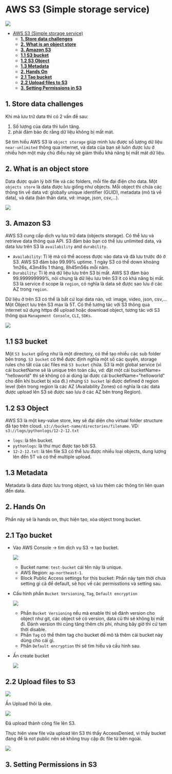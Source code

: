 # AWS S3 (Simple storage service)

![](images/amazon-s3.png)

- [AWS S3 (Simple storage service)](#aws-s3-simple-storage-service)
  - [**1. Store data challenges**](#1-store-data-challenges)
  - [**2. What is an object store**](#2-what-is-an-object-store)
  - [**3. Amazon S3**](#3-amazon-s3)
  - [**1.1 S3 bucket**](#11-s3-bucket)
  - [**1.2 S3 Object**](#12-s3-object)
  - [**1.3 Metadata**](#13-metadata)
  - [**2. Hands On**](#2-hands-on)
  - [**2.1 Tạo bucket**](#21-tạo-bucket)
  - [**2.2 Upload files to S3**](#22-upload-files-to-s3)
  - [**3. Setting Permissions in S3**](#3-setting-permissions-in-s3)

## **1. Store data challenges**

Khi mà lưu trữ data thì có 2 vấn đề sau:

1. Số lượng của data thì luôn tăng.
2. phải đảm bảo đc rằng dữ liệu không bị mất mát.

Sẽ tìm hiểu AWS S3 là `object storage` giúp mình lưu được số lượng dữ liệu `near-unlimited` thông qua internet, và data của bạn sẽ luôn được lưu ở nhiều hơn một máy chủ điều này sẽ giảm thiểu khả năng bị mất mát dữ liệu.

## **2. What is an object store**

Data được quản lý bởi file và các folders, mỗi file đại điện cho data. Một `objects store` là data được lưu giống như objects. Mỗi object thì chứa các thông tin về data vd: globally unique identifier (GUID), metadata (mô tả về data), và data (bản thân data, vd: image, json, csv,...).

![](images/8.png)

## **3. Amazon S3**

AWS S3 cung cấp dịch vụ lưu trữ data (objects storage). Có thể lưu và retrieve data thông qua API. S3 đảm bảo bạn có thể lưu unlimited data, và data lưu trên S3 là `availability` and `durability`.

- `Availability`: Tỉ lệ mà có thể access được vào data và đã lưu trước đó ở S3. AWS S3 đảm bảo 99.99% uptime. 1 ngày S3 có thể down khoảng 1m26s, 43m49s 1 tháng, 8h45m56s mỗi năm.
- `Durability`: Tỉ lệ mà dữ liệu lưu trên S3 bị mất. AWS S3 đảm bảo 99.999999999%, nói chung là dữ liệu lưu trên S3 ít có khả năng bị mất. S3 là service ở scope là `region`, có nghĩa là data sẽ được sao lưu ở các AZ trong `region`.

Dữ liệu ở trên S3 có thể là bất cứ loại data nào, vd: image, video, json, csv,... Một Object lưu trên S3 max là 5T. Có thể tương tác với S3 thông qua internet sử dụng https để upload hoặc download object, tương tác với S3 thông qua `Management Console`, `CLI`, `SDKs`.

![](images/9.png)

## **1.1 S3 bucket**

Một `S3 bucket` giống như là một directory, có thể tạo nhiều các sub folder bên trong. `S3 bucket` có thể được định nghĩa một số các quyền, storage rules cho tất của các files mà `S3 bucket` chứa. S3 là một global service (vì cái bucketName sẽ là unique trên toàn cầu, vd: đặt một cái bucketName= "helloworld" thì sẽ không có ai dùng lại được cái bucketName="helloworld" cho đến khi bucket bị xóa đi.) nhưng `S3 bucket` lại được defined ở region level (bên trong region là các AZ (Availability Zones) có nghĩa là các data được upload lên S3 sẽ được sao lưu ở các AZ bên trong Region).

## **1.2 S3 Object**

AWS S3 là một key-value store, key sẽ đại diện cho virtual folder structure đã tạo trên cloud. `s3://bucket-name/directories/filename`.
VD: `s3://logs/pythonlogs/12-2-12.txt`

- `logs`: là tên bucket.
- `pythonlogs`: là thư mục được tạo bởi S3.
- `12-2-12.txt`: là tên file
  S3 có thể lưu được nhiều loại objects, dung lượng lên đến 5T và có thể multiple upload.

## **1.3 Metadata**

Metadata là data được lưu trong object, và lưu thêm các thông tin liên quan đến data.

## **2. Hands On**

Phần này sẽ là hands on, thực hiện tạo, xóa object trong bucket.

## **2.1 Tạo bucket**

- Vào AWS Console -> tìm dịch vụ S3 -> tạo bucket.

  ![](images/2.png)

  - Bucket name: `test-bucket` cái tên này là unique.
  - AWS Region: `ap-northeast-1`.
  - Block Public Access settings for this bucket: Phần này tạm thời chưa setting gì cả để default, sẽ học về các permisstions và setting sau.

- Cấu hình phần `Bucket Versioning`, `Tag`, `Default encryption`

  ![](images/3.png)

  - Phần `Bucket Versioning` nếu mà enable thì sẽ đánh version cho object như git, các object sẽ có version, data cũ thì sẽ không bị mất đi. Đánh version thì cũng tăng thêm chi phí, nhưng bây giờ thì cứ tạm thời disable.
  - Phần `Tag` có thể thêm tag cho bucket để mô tả thêm cái bucket này dùng cho cái gì.
  - Phần `Default encryption` thì sẽ tìm hiểu và cấu hình sau.

- Ấn create bucket

  ![](./images/4.png)

## **2.2 Upload files to S3**

![](./images/5.png)

Ấn Upload thôi là oke.

![](./images/6.png)

Đã upload thành công file lên S3.

Thực hiên view file vừa upload lên S3 thì thấy AccessDenied, vì thấy bucket đang để là not public nên sẽ không truy cập đc file từ bên ngoài.

![](./images/7.png)

## **3. Setting Permissions in S3**

